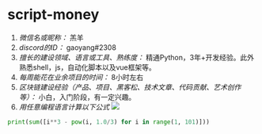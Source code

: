 # script-money

1. *微信名或昵称：* 羔羊
2. *discord的ID：* gaoyang#2308
3. *擅长的建设领域、语言或工具、熟练度：* 精通Python，3年+开发经验。此外熟悉shell，js，自动化脚本以及vue框架等。
4. *每周能花在业余项目的时间：* 8小时左右
5. *区块链建设经验（产品、项目、黑客松、技术文章、代码贡献、艺术创作等）：* 小白，入门阶段，有一定兴趣。
6. *用任意编程语言计算以下公式*
![](https://latex.codecogs.com/svg.image?\sum_{n=1}^{100}\left&space;(n^{3}-\sqrt[3]{n}&space;\right&space;))

```Python
print(sum([i**3 - pow(i, 1.0/3) for i in range(1, 101)]))
```
